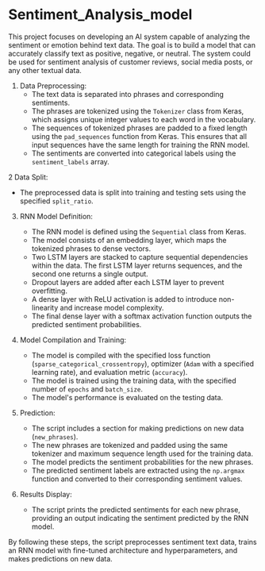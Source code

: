 # Sentiment_Analysis_model
This project focuses on developing an AI system capable of analyzing the sentiment or emotion behind text data. The goal is to build a model that can accurately classify text as positive, negative, or neutral. The system could be used for sentiment analysis of customer reviews, social media posts, or any other textual data.
 

1. Data Preprocessing:
   - The text data is separated into phrases and corresponding sentiments.
   - The phrases are tokenized using the `Tokenizer` class from Keras, which assigns unique integer values to each word in the vocabulary.
   - The sequences of tokenized phrases are padded to a fixed length using the `pad_sequences` function from Keras. This ensures that all input sequences have the same length for training the RNN model.
   - The sentiments are converted into categorical labels using the `sentiment_labels` array.

2 Data Split:
   - The preprocessed data is split into training and testing sets using the specified `split_ratio`.

3. RNN Model Definition:
   - The RNN model is defined using the `Sequential` class from Keras.
   - The model consists of an embedding layer, which maps the tokenized phrases to dense vectors.
   - Two LSTM layers are stacked to capture sequential dependencies within the data. The first LSTM layer returns sequences, and the second one returns a single output.
   - Dropout layers are added after each LSTM layer to prevent overfitting.
   - A dense layer with ReLU activation is added to introduce non-linearity and increase model complexity.
   - The final dense layer with a softmax activation function outputs the predicted sentiment probabilities.

4. Model Compilation and Training:
   - The model is compiled with the specified loss function (`sparse_categorical_crossentropy`), optimizer (`Adam` with a specified learning rate), and evaluation metric (`accuracy`).
   - The model is trained using the training data, with the specified number of `epochs` and `batch_size`.
   - The model's performance is evaluated on the testing data.

5. Prediction:
   - The script includes a section for making predictions on new data (`new_phrases`).
   - The new phrases are tokenized and padded using the same tokenizer and maximum sequence length used for the training data.
   - The model predicts the sentiment probabilities for the new phrases.
   - The predicted sentiment labels are extracted using the `np.argmax` function and converted to their corresponding sentiment values.

6. Results Display:
   - The script prints the predicted sentiments for each new phrase, providing an output indicating the sentiment predicted by the RNN model.

By following these steps, the script preprocesses sentiment text data, trains an RNN model with fine-tuned architecture and hyperparameters, and makes predictions on new data.
